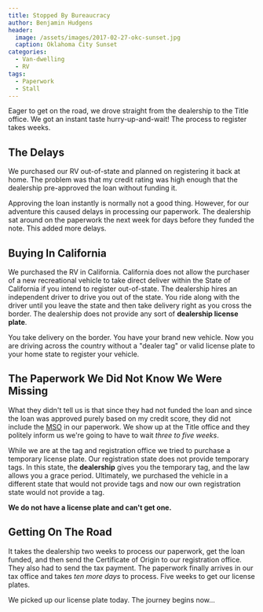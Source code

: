 ```yaml
---
title: Stopped By Bureaucracy
author: Benjamin Hudgens
header:
  image: /assets/images/2017-02-27-okc-sunset.jpg
  caption: Oklahoma City Sunset
categories:
  - Van-dwelling
  - RV
tags:
  - Paperwork
  - Stall
---
```


Eager to get on the road, we drove straight from the dealership to the Title office.  We got an instant taste hurry-up-and-wait!  The process to register takes weeks.

## The Delays

We purchased our RV out-of-state and planned on registering it back at home.  The problem was that my credit rating was high enough that the dealership pre-approved the loan without funding it.  

Approving the loan instantly is normally not a good thing.  However, for our adventure this caused delays in processing our paperwork.  The dealership sat around on the paperwork the next week for days before they funded the note.  This added more delays.  

## Buying In California

We purchased the RV in California. California does not allow the purchaser of a new recreational vehicle to take direct deliver within the State of California if you intend to register out-of-state. The dealership hires an independent driver to drive you out of the state.  You ride along with the driver until you leave the state and then take delivery right as you cross the border.  The dealership does not provide any sort of **dealership license plate**.  

You take delivery on the border.  You have your brand new vehicle.  Now you are driving across the country without a "dealer tag" or valid license plate to your home state to register your vehicle.  

## The Paperwork We Did Not Know We Were Missing

What they didn't tell us is that since they had not funded the loan and since the loan was approved purely based on my credit score, they did not include the [MSO](https://en.wikipedia.org/wiki/Manufacturer's_Certificate_of_Origin) in our paperwork.  We show up at the Title office and they politely inform us we're going to have to wait _three to five weeks_.

While we are at the tag and registration office we tried to purchase a temporary license plate.  Our registration state does not provide temporary tags.  In this state, the **dealership** gives you the temporary tag, and the law allows you a grace period.  Ultimately, we purchased the vehicle in a different state that would not provide tags and now our own registration state would not provide a tag.  

**We do not have a license plate and can't get one.**

## Getting On The Road

It takes the dealership two weeks to process our paperwork, get the loan funded, and then send the Certificate of Origin to our registration office.  They also had to send the tax payment.  The paperwork finally arrives in our tax office and takes _ten more days_ to process. Five weeks to get our license plates.  

We picked up our license plate today.  The journey begins now...

